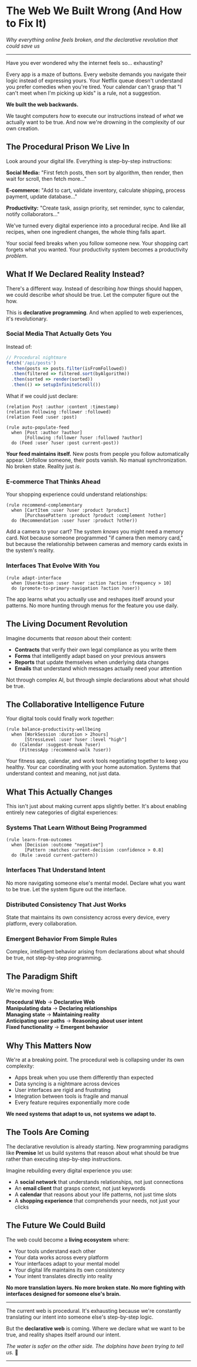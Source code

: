 # The Web We Built Wrong (And How to Fix It)

*Why everything online feels broken, and the declarative revolution that could save us*

---

Have you ever wondered why the internet feels so... exhausting?

Every app is a maze of buttons. Every website demands you navigate their logic instead of expressing yours. Your Netflix queue doesn't understand you prefer comedies when you're tired. Your calendar can't grasp that "I can't meet when I'm picking up kids" is a rule, not a suggestion.

**We built the web backwards.**

We taught computers *how* to execute our instructions instead of *what* we actually want to be true. And now we're drowning in the complexity of our own creation.

## The Procedural Prison We Live In

Look around your digital life. Everything is step-by-step instructions:

**Social Media:** "First fetch posts, then sort by algorithm, then render, then wait for scroll, then fetch more..."

**E-commerce:** "Add to cart, validate inventory, calculate shipping, process payment, update database..."

**Productivity:** "Create task, assign priority, set reminder, sync to calendar, notify collaborators..."

We've turned every digital experience into a procedural recipe. And like all recipes, when one ingredient changes, the whole thing falls apart.

Your social feed breaks when you follow someone new. Your shopping cart forgets what you wanted. Your productivity system becomes a productivity *problem*.

## What If We Declared Reality Instead?

There's a different way. Instead of describing *how* things should happen, we could describe *what* should be true. Let the computer figure out the how.

This is **declarative programming**. And when applied to web experiences, it's revolutionary.

### Social Media That Actually Gets You

Instead of:
```javascript
// Procedural nightmare
fetch('/api/posts')
  .then(posts => posts.filter(isFromFollowed))
  .then(filtered => filtered.sort(byAlgorithm))
  .then(sorted => render(sorted))
  .then(() => setupInfiniteScroll())
```

What if we could just declare:
```premise
(relation Post :author :content :timestamp)
(relation Following :follower :followed)
(relation Feed :user :post)

(rule auto-populate-feed
  when [Post :author ?author]
       [Following :follower ?user :followed ?author]
  do (Feed :user ?user :post current-post))
```

**Your feed maintains itself.** New posts from people you follow automatically appear. Unfollow someone, their posts vanish. No manual synchronization. No broken state. Reality just *is*.

### E-commerce That Thinks Ahead

Your shopping experience could understand relationships:

```premise
(rule recommend-complementary
  when [CartItem :user ?user :product ?product]
       [PurchasePattern :product ?product :complement ?other]
  do (Recommendation :user ?user :product ?other))
```

Add a camera to your cart? The system *knows* you might need a memory card. Not because someone programmed "if camera then memory card," but because the relationship between cameras and memory cards exists in the system's reality.

### Interfaces That Evolve With You

```premise
(rule adapt-interface
  when [UserAction :user ?user :action ?action :frequency > 10]
  do (promote-to-primary-navigation ?action ?user))
```

The app learns what you actually use and reshapes itself around your patterns. No more hunting through menus for the feature you use daily.

## The Living Document Revolution

Imagine documents that *reason* about their content:

- **Contracts** that verify their own legal compliance as you write them
- **Forms** that intelligently adapt based on your previous answers  
- **Reports** that update themselves when underlying data changes
- **Emails** that understand which messages actually need your attention

Not through complex AI, but through simple declarations about what should be true.

## The Collaborative Intelligence Future

Your digital tools could finally work *together*:

```premise
(rule balance-productivity-wellbeing  
  when [WorkSession :duration > 2hours]
       [StressLevel :user ?user :level "high"]
  do (Calendar :suggest-break ?user)
     (FitnessApp :recommend-walk ?user))
```

Your fitness app, calendar, and work tools negotiating together to keep you healthy. Your car coordinating with your home automation. Systems that understand context and meaning, not just data.

## What This Actually Changes

This isn't just about making current apps slightly better. It's about enabling entirely new categories of digital experiences:

### **Systems That Learn Without Being Programmed**
```premise
(rule learn-from-outcomes
  when [Decision :outcome "negative"]
       [Pattern :matches current-decision :confidence > 0.8]  
  do (Rule :avoid current-pattern))
```

### **Interfaces That Understand Intent**
No more navigating someone else's mental model. Declare what you want to be true. Let the system figure out the interface.

### **Distributed Consistency That Just Works**
State that maintains its own consistency across every device, every platform, every collaboration.

### **Emergent Behavior From Simple Rules**
Complex, intelligent behavior arising from declarations about what should be true, not step-by-step programming.

## The Paradigm Shift

We're moving from:

**Procedural Web** → **Declarative Web**  
**Manipulating data** → **Declaring relationships**  
**Managing state** → **Maintaining reality**  
**Anticipating user paths** → **Reasoning about user intent**  
**Fixed functionality** → **Emergent behavior**

## Why This Matters Now

We're at a breaking point. The procedural web is collapsing under its own complexity:

- Apps break when you use them differently than expected
- Data syncing is a nightmare across devices
- User interfaces are rigid and frustrating  
- Integration between tools is fragile and manual
- Every feature requires exponentially more code

**We need systems that adapt to us, not systems we adapt to.**

## The Tools Are Coming

The declarative revolution is already starting. New programming paradigms like **Premise** let us build systems that reason about what should be true rather than executing step-by-step instructions.

Imagine rebuilding every digital experience you use:

- A **social network** that understands relationships, not just connections
- An **email client** that grasps context, not just keywords  
- A **calendar** that reasons about your life patterns, not just time slots
- A **shopping experience** that comprehends your needs, not just your clicks

## The Future We Could Build

The web could become a **living ecosystem** where:

- Your tools understand each other
- Your data works across every platform  
- Your interfaces adapt to your mental model
- Your digital life maintains its own consistency
- Your intent translates directly into reality

**No more translation layers. No more broken state. No more fighting with interfaces designed for someone else's brain.**

---

The current web is procedural. It's exhausting because we're constantly translating our intent into someone else's step-by-step logic.

But the **declarative web** is coming. Where we declare what we want to be true, and reality shapes itself around our intent.

*The water is safer on the other side. The dolphins have been trying to tell us.* 🐬

---